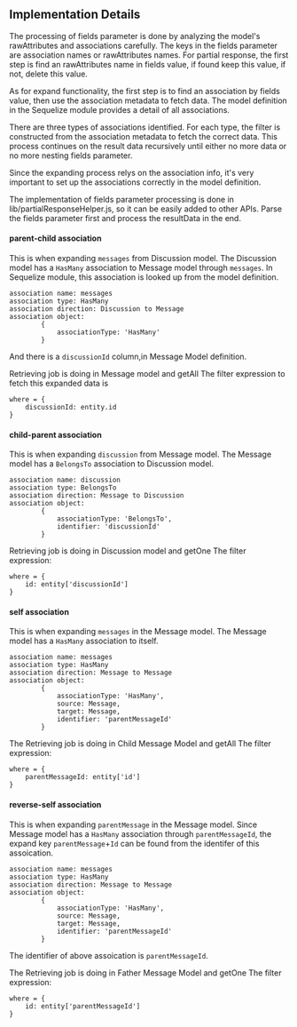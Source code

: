 
## Implementation Details

The processing of fields parameter is done by analyzing the model's rawAttributes and associations carefully. The keys in the fields parameter are association names or rawAttributes names. 
For partial response, the first step is find an rawAttributes name in fields value, if found keep this value, if not, delete this value.

As for expand functionality, the first step is to find an association by fields value, then use the association metadata to fetch data. The model definition in the Sequelize module provides a detail of all associations.

There are three types of associations identified. For each type, the filter is constructed from the association metadata to fetch the correct data. This process continues on the result data recursively until either no more data or no more nesting fields parameter.

Since the expanding process relys on the association info, it's very important to set up the associations correctly in the model definition.

The implementation of fields parameter processing is done in lib/partialResponseHelper.js, so it can be easily added to other APIs. Parse the fields parameter first and process the resultData in the end.


#### parent-child association

This is when expanding `messages` from Discussion model. The Discussion model has a `HasMany` association to Message model through `messages`. In Sequelize module, this association is looked up from the model definition.

	association name: messages
	association type: HasMany
	association direction: Discussion to Message
	association object:
	      	{
		      	associationType: 'HasMany'
	   		}

And there is a ```discussionId``` column,in Message Model definition.

Retrieving job is doing in Message model and getAll
The filter expression to fetch this expanded data is

	where = {
		discussionId: entity.id
	}


#### child-parent association

This is when expanding `discussion` from Message model. The Message model has a `BelongsTo` association to Discussion model.

	association name: discussion
	association type: BelongsTo
	association direction: Message to Discussion
	association object:
	      	{
		      	associationType: 'BelongsTo',
		        identifier: 'discussionId'
	   		}

Retrieving job is doing in Discussion model and getOne
The filter expression:

	where = {
		id: entity['discussionId']
	}

#### self association

This is when expanding `messages` in the Message model. The Message model has a `HasMany` association to itself.

	association name: messages
	association type: HasMany
	association direction: Message to Message
	association object:
	      	{
		      	associationType: 'HasMany',
		      	source: Message,
		      	target: Message,
		        identifier: 'parentMessageId'
	   		}

The Retrieving job is doing in Child Message Model and getAll
The filter expression:

	where = {
		parentMessageId: entity['id']
	}

#### reverse-self association

This is when expanding `parentMessage` in the Message model. Since Message model has a `HasMany` association through `parentMessageId`, the expand key `parentMessage`+`Id` can be found from the identifer of this assoication.

	association name: messages
	association type: HasMany
	association direction: Message to Message
	association object:
	      	{
		      	associationType: 'HasMany',
		      	source: Message,
		      	target: Message,
		        identifier: 'parentMessageId'
	   		}

The identifier of above assoication is `parentMessageId`.

The Retrieving job is doing in Father Message Model and getOne
The filter expression:

	where = {
		id: entity['parentMessageId']
	}